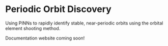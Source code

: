 # Periodic Orbit Discovery

Using PINNs to rapidly identify stable, near-periodic orbits using the orbital element shooting method. 

Documentation website coming soon! 

